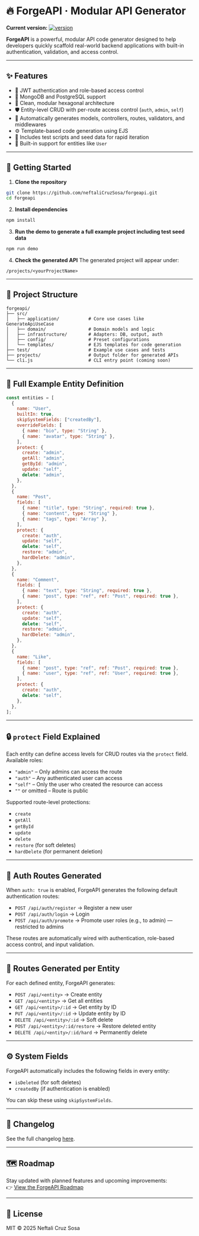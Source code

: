 # 🔥 ForgeAPI · Modular API Generator

**Current version:** [![version](https://img.shields.io/badge/version-0.1.1-blue.svg)](https://github.com/neftaliCruzSosa/forgeapi/releases)

**ForgeAPI** is a powerful, modular API code generator designed to help developers quickly scaffold real-world backend applications with built-in authentication, validation, and access control.

---

## ✨ Features

- 🔐 JWT authentication and role-based access control
- 🧱 MongoDB and PostgreSQL support
- 🧩 Clean, modular hexagonal architecture
- 🛡️ Entity-level CRUD with per-route access control (`auth`, `admin`, `self`)
- 📂 Automatically generates models, controllers, routes, validators, and middlewares
- ⚙️ Template-based code generation using EJS
- 🧪 Includes test scripts and seed data for rapid iteration
- 👤 Built-in support for entities like `User`

---

## 🚀 Getting Started

1. **Clone the repository**
```bash
git clone https://github.com/neftaliCruzSosa/forgeapi.git
cd forgeapi
```

2. **Install dependencies**
```bash
npm install
```

3. **Run the demo to generate a full example project including test seed data**
```bash
npm run demo
```

4. **Check the generated API**
The generated project will appear under:
```
/projects/<yourProjectName>
```

---

## 📁 Project Structure

```
forgeapi/
├── src/
│   ├── application/           # Core use cases like GenerateApiUseCase
│   ├── domain/                # Domain models and logic
│   ├── infrastructure/        # Adapters: DB, output, auth
│   ├── config/                # Preset configurations
│   └── templates/             # EJS templates for code generation
├── test/                      # Example use cases and tests
├── projects/                  # Output folder for generated APIs
└── cli.js                     # CLI entry point (coming soon)
```

---

## 🧪 Full Example Entity Definition

```js
const entities = [
  {
    name: "User",
    builtIn: true,
    skipSystemFields: ["createdBy"],
    overrideFields: [
      { name: "bio", type: "String" },
      { name: "avatar", type: "String" },
    ],
    protect: {
      create: "admin",
      getAll: "admin",
      getById: "admin",
      update: "self",
      delete: "admin",
    },
  },
  {
    name: "Post",
    fields: [
      { name: "title", type: "String", required: true },
      { name: "content", type: "String" },
      { name: "tags", type: "Array" },
    ],
    protect: {
      create: "auth",
      update: "self",
      delete: "self",
      restore: "admin",
      hardDelete: "admin",
    },
  },
  {
    name: "Comment",
    fields: [
      { name: "text", type: "String", required: true },
      { name: "post", type: "ref", ref: "Post", required: true },
    ],
    protect: {
      create: "auth",
      update: "self",
      delete: "self",
      restore: "admin",
      hardDelete: "admin",
    },
  },
  {
    name: "Like",
    fields: [
      { name: "post", type: "ref", ref: "Post", required: true },
      { name: "user", type: "ref", ref: "User", required: true },
    ],
    protect: {
      create: "auth",
      delete: "self",
    },
  },
];
```

---

## 🔒 `protect` Field Explained

Each entity can define access levels for CRUD routes via the `protect` field. Available roles:

- `"admin"` – Only admins can access the route
- `"auth"` – Any authenticated user can access
- `"self"` – Only the user who created the resource can access
- `""` or omitted – Route is public

Supported route-level protections:

- `create`
- `getAll`
- `getById`
- `update`
- `delete`
- `restore` (for soft deletes)
- `hardDelete` (for permanent deletion)

---

## 🔑 Auth Routes Generated

When `auth: true` is enabled, ForgeAPI generates the following default authentication routes:

- `POST /api/auth/register` → Register a new user  
- `POST /api/auth/login` → Login
- `POST /api/auth/promote` → Promote user roles (e.g., to admin) — restricted to admins

These routes are automatically wired with authentication, role-based access control, and input validation.

---

## 🔁 Routes Generated per Entity

For each defined entity, ForgeAPI generates:

- `POST /api/<entity>` → Create entity
- `GET /api/<entity>` → Get all entities
- `GET /api/<entity>/:id` → Get entity by ID
- `PUT /api/<entity>/:id` → Update entity by ID
- `DELETE /api/<entity>/:id` → Soft delete
- `POST /api/<entity>/:id/restore` → Restore deleted entity
- `DELETE /api/<entity>/:id/hard` → Permanently delete

---

## ⚙️ System Fields

ForgeAPI automatically includes the following fields in every entity:

- `isDeleted` (for soft deletes)
- `createdBy` (if authentication is enabled)

You can skip these using `skipSystemFields`.

---

## 📄 Changelog

See the full changelog [here](./CHANGELOG.md).

---

## 🗺️ Roadmap

Stay updated with planned features and upcoming improvements:  
👉 [View the ForgeAPI Roadmap](./ROADMAP.md)

---

## 📄 License

MIT © 2025 Neftali Cruz Sosa

